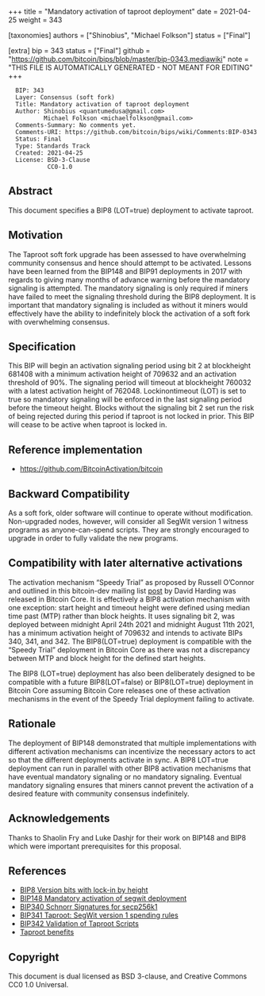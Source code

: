 
+++
title = "Mandatory activation of taproot deployment"
date = 2021-04-25
weight = 343

[taxonomies]
authors = ["Shinobius", "Michael Folkson"]
status = ["Final"]

[extra]
bip = 343
status = ["Final"]
github = "https://github.com/bitcoin/bips/blob/master/bip-0343.mediawiki"
note = "THIS FILE IS AUTOMATICALLY GENERATED - NOT MEANT FOR EDITING"
+++

```
  BIP: 343
  Layer: Consensus (soft fork)
  Title: Mandatory activation of taproot deployment
  Author: Shinobius <quantumedusa@gmail.com>
          Michael Folkson <michaelfolkson@gmail.com>
  Comments-Summary: No comments yet.
  Comments-URI: https://github.com/bitcoin/bips/wiki/Comments:BIP-0343
  Status: Final
  Type: Standards Track
  Created: 2021-04-25
  License: BSD-3-Clause
           CC0-1.0
```

<h2>Abstract</h2>


This document specifies a BIP8 (LOT=true) deployment to activate taproot.

<h2>Motivation</h2>


The Taproot soft fork upgrade has been assessed to have overwhelming community consensus and hence should attempt to be activated. Lessons have been learned from the BIP148 and BIP91 deployments in 2017 with regards to giving many months of advance warning before the mandatory signaling is attempted. The mandatory signaling is only required if miners have failed to meet the signaling threshold during the BIP8 deployment. It is important that mandatory signaling is included as without it miners would effectively have the ability to indefinitely block the activation of a soft fork with overwhelming consensus. 

<h2>Specification</h2>


This BIP will begin an activation signaling period using bit 2 at blockheight 681408 with a minimum activation height of 709632 and an activation threshold of 90%. The signaling period will timeout at blockheight 760032 with a latest activation height of 762048. Lockinontimeout (LOT) is set to true so mandatory signaling will be enforced in the last signaling period before the timeout height. Blocks without the signaling bit 2 set run the risk of being rejected during this period if taproot is not locked in prior. This BIP will cease to be active when taproot is locked in.

<h2>Reference implementation</h2>


* <a href="https://github.com/BitcoinActivation/bitcoin" target="_blank">https://github.com/BitcoinActivation/bitcoin</a>


<h2>Backward Compatibility</h2>


As a soft fork, older software will continue to operate without modification. Non-upgraded nodes, however, will consider all SegWit version 1 witness programs as anyone-can-spend scripts. They are strongly encouraged to upgrade in order to fully validate the new programs.

<h2>Compatibility with later alternative activations</h2>


The activation mechanism “Speedy Trial” as proposed by Russell O’Connor and outlined in this bitcoin-dev mailing list <a href="https://lists.linuxfoundation.org/pipermail/bitcoin-dev/2021-March/018583.html" target="_blank">post</a> by David Harding was released in Bitcoin Core. It is effectively a BIP8 activation mechanism with one exception: start height and timeout height were defined using median time past (MTP) rather than block heights. It uses signaling bit 2, was deployed between midnight April 24th 2021 and midnight August 11th 2021, has a minimum activation height of 709632 and intends to activate BIPs 340, 341, and 342. The BIP8(LOT=true) deployment is compatible with the “Speedy Trial” deployment in Bitcoin Core as there was not a discrepancy between MTP and block height for the defined start heights.

The BIP8 (LOT=true) deployment has also been deliberately designed to be compatible with a future BIP8(LOT=false) or BIP8(LOT=true) deployment in Bitcoin Core assuming Bitcoin Core releases one of these activation mechanisms in the event of the Speedy Trial deployment failing to activate.

<h2>Rationale</h2>


The deployment of BIP148 demonstrated that multiple implementations with different activation mechanisms can incentivize the necessary actors to act so that the different deployments activate in sync. A BIP8 LOT=true deployment can run in parallel with other BIP8 activation mechanisms that have eventual mandatory signaling or no mandatory signaling. Eventual mandatory signaling ensures that miners cannot prevent the activation of a desired feature with community consensus indefinitely.

<h2>Acknowledgements</h2>


Thanks to Shaolin Fry and Luke Dashjr for their work on BIP148 and BIP8 which were important prerequisites for this proposal.

<h2>References</h2>


* <a href="/8" target="_blank">BIP8 Version bits with lock-in by height</a>
* <a href="/148" target="_blank">BIP148 Mandatory activation of segwit deployment</a>
* <a href="/340" target="_blank">BIP340 Schnorr Signatures for secp256k1</a>
* <a href="/341" target="_blank">BIP341 Taproot: SegWit version 1 spending rules</a>
* <a href="/342" target="_blank">BIP342 Validation of Taproot Scripts</a>
* <a href="https://taproot.works/taproot-faq/" target="_blank">Taproot benefits</a>


<h2>Copyright</h2>


This document is dual licensed as BSD 3-clause, and Creative Commons CC0 1.0 Universal.

